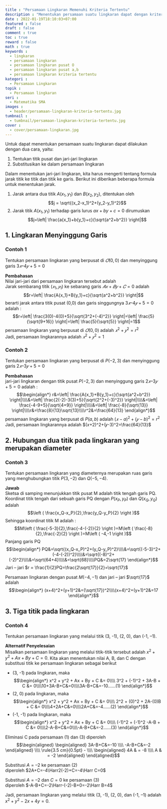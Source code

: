 ```yaml
---
title : "Persamaan Lingkaran Memenuhi Kriteria Tertentu"
description : "Menentukan persamaan suatu lingkaran dapat dengan kriteria tertentu"
date : 2022-01-19T18:10:03+07:00
featured : false
draft : false
comment : true
toc : true
reward : false
math : true
keywords : 
  - lingkaran
  - persamaan lingkaran
  - persamaan lingkaran pusat O
  - persamaan lingkaran pusat a,b
  - persamaan lingkaran kriteria tertentu
kategori : 
  - Persamaan Lingkaran
topik :
  - Persamaan lingkaran
seri : 
  - Matematika SMA
images : 
  - header/persamaan-lingkaran-kriteria-tertentu.jpg
tumbnail : 
  - tumbnail/persamaan-lingkaran-kriteria-tertentu.jpg
cover : 
  - cover/persamaan-lingkaran.jpg
---
```


Untuk dapat menentukan persamaan suatu lingkaran dapat dilakukan dengan dua cara, yaitu:
1. Tentukan titik pusat dan jari-jari lingkaran
2. Substitusikan ke dalam persamaan lingkaran

Dalam menentukan jari-jari lingkaran, kita harus mengerti tentang formula jarak titik ke titik dan titik ke garis. Berikut ini diberikan beberapa formula untuk menentukan jarak. 
1. Jarak antara dua titik $A(x_1 , y_1)$ dan $B(x_2 , y_2)$, ditentukan oleh $$j = \sqrt{(x_2-x_1)^2+(y_2-y_1)^2}$$
2. Jarak titik $A(x_1 , y_1)$ terhadap garis lurus $ax + by + c = 0$ dirumuskan $$j=\left| \frac{a{x_1}+b{y_1}+c}{\sqrt{a^2+b^2}} \right|$$

## 1. Lingkaran Menyinggung Garis
### Contoh 1 
Tentukan persamaan lingkaran yang berpusat di $𝑂(0, 0)$ dan menyinggung garis $3𝑥 – 4𝑦 + 5 = 0$

**Pembahasan**  
Nilai jari-jari dari persamaan lingkaran tersebut adalah  
Jarak sembarang titik $(𝑥_1, 𝑦_1)$ ke sebarang garis $𝐴𝑥 + 𝐵𝑦 + 𝐶 = 0$ adalah
$$r=\left| \frac{A{x_1}+B{y_1}+c}{\sqrt{a^2+b^2}} \right|$$
berarti jarak antara titik pusat (0,0) dan garis singgungnya $3𝑥 – 4𝑦 + 5 = 0$ adalah : 
$$r=\left| \frac{3(0)-4(0)+5}{\sqrt{3^2+(-4)^2}} \right|=\left| \frac{5}{\sqrt{9+16}} \right|=\left| \frac{5}{\sqrt{5}} \right|=1$$
persamaan lingkaran yang berpusat di $𝑂(0, 0)$ adalah $𝑥^2+𝑦^2=r^2$  
Jadi, persamaan lingkarannya adalah $𝑥^2+𝑦^2=1$ 
### Contoh 2
Tentukan persamaan lingkaran yang berpusat di $P(-2, 3)$ dan menyinggung garis $2𝑥 – 3𝑦 + 5 = 0$

**Pembahasan**  
jari-jari lingkaran dengan titik pusat $P(-2,3)$ dan menyinggung garis $2𝑥 – 3𝑦 + 5 = 0$ adalah : 
$$\begin{align*}
r&=\left| \frac{A{x_1}+B{y_1}+c}{\sqrt{a^2+b^2}} \right|\\\\&=\left| \frac{2(-2)-3(3)+5}{\sqrt{2^2+(-3)^2}} \right|\\\\&=\left| \frac{-4-9+5}{\sqrt{4+9}} \right|\\\\&=\left| \frac{-8}{\sqrt{13}} \right|\\\\r&=\frac{8}{13}\sqrt{13}\\\\r^2&=\frac{64}{13}
\end{align*}$$
persamaan lingkaran yang berpusat di $P(a, b)$ adalah $(𝑥-a)^2+(𝑦-b)^2=r^2$  
Jadi, persamaan lingkarannya adalah $(𝑥+2)^2+(𝑦-3)^2=\frac{64}{13}$ 

## 2. Hubungan dua titik pada lingkaran yang merupakan diameter
### Contoh 3
Tentukan persamaan lingkaran yang diameternya merupakan ruas garis yang menghubungkan titik $P(3, −2)$ dan $Q(−5, -4)$.

**Jawab**  
Sketsa di samping menunjukkan titik pusat M adalah titik tengah garis PQ.
Koordinat titik tengah dari sebuah garis PQ dengan $P(x_P, y_P)$ dan $Q(x_Q, y_Q)$ adalah
$$\left (  \frac{x_Q-x_P}{2},\frac{y_Q-y_P}{2} \right )$$
Sehingga koordinat titik M adalah :
$$M\left (  \frac{-5-3}{2},\frac{-4-(-2)}{2} \right )=M\left (  \frac{-8}{2},\frac{-2}{2} \right )=M\left (  -4,-1 \right )$$
Panjang garis PQ
$$\begin{align*}
PQ&=\sqrt{(x_Q-x_P)^2+(y_Q-y_P)^2}\\\\&=\sqrt{(-5-3)^2+(-4-(-2))^2}\\\\&=\sqrt{(-8)^2+(-2)^2}\\\\&=\sqrt{64+4}\\\\&=\sqrt{68}\\\\PQ&=2\sqrt{17}
\end{align*}$$
Jari – jari $r = \frac{1}{2}PQ=\frac{2\sqrt{17}}{2}=\sqrt{17}$

Persamaan lingkaran dengan pusat $M(−4, −1)$ dan jari – jari $\sqrt{17}$ adalah 
$$\begin{align*}
(x+4)^2+(y+1)^2&=(\sqrt{17})^2\\\\(x+4)^2+(y+1)^2&=17
\end{align*}$$

## 3. Tiga titik pada lingkaran
### Contoh 4
Tentukan persamaan lingkaran yang melalui titik (3, -1), (2, 0), dan (-1, –1). 

**Alternatif Penyelesaian**  
Misalkan persamaan lingkaran yang melalui titik-titik tersebut adalah
$x^2 + y^2 + Ax + By + C = 0$.
Kita akan menentukan nilai A, B, dan C dengan substitusi titik ke persamaan lingkaran sebagai berikut

- (3, -1) pada lingkaran, maka
$$\begin{align*}
x^2 + y^2 + Ax + By + C &= 0\\\\ 3^2 + (-1)^2 + 3A-B + C &= 0\\\\10+3A-B+C&=0\\\\3A-B+C&=-10......(1)
\end{align*}$$
- (2, 0) pada lingkaran, maka
$$\begin{align*}
x^2 + y^2 + Ax + By + C &= 0\\\\ 2^2 + (0)^2 + 2A-(0)B + C &= 0\\\\4+2A+C&=0\\\\2A+C&=-4......(2)
\end{align*}$$
- (-1, -1) pada lingkaran, maka
$$\begin{align*}
x^2 + y^2 + Ax + By + C &= 0\\\\ (-1)^2 + (-1)^2 -A-B + C &= 0\\\\2-A-B+C&=0\\\\-A-B+C&=-2......(3)
\end{align*}$$

Eliminasi C pada persamaan (1) dan (3) diperoleh
$$\begin{aligned}  \begin{aligned} 3A-B+C&=-10 \\\\ -A-B+C&=-2 \end{aligned} \\\\ \rule{3.5 cm}{0.5pt} - \\\\ \begin{aligned} 4A & = -8 \\\\ A & = -2 \end{aligned} \end{aligned}$$

Substitusi $A = –2$ ke persamaan (2)  
diperoleh $2A+C=-4\Harr2(-2)+C=-4\Harr C=0$

Substitusi $A = –2$ dan $C = 0$ ke persamaan (3)  
diperoleh $-A-B+C=-2\Harr-(-2)-B+0=-2\Harr B=4$

Jadi, persamaan lingkaran yang melalui titik (3, -1), (2, 0), dan (-1, –1) adalah $x^2 + y^2 -2x + 4y= 0$.